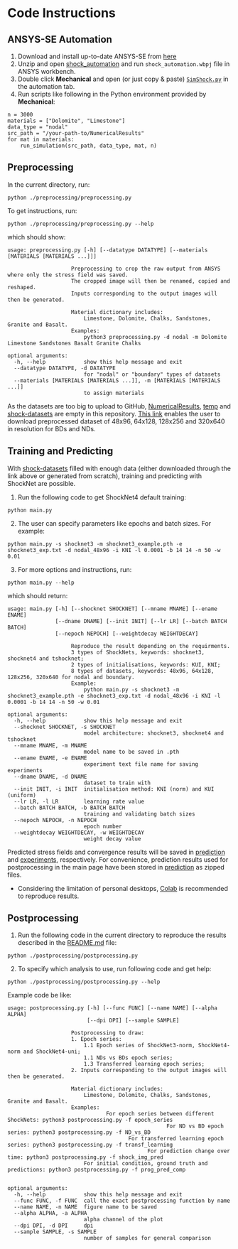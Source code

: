 # Code Instructions

## ANSYS-SE Automation
1. Download and install up-to-date ANSYS-SE from [here](https://www.ansys.com/en-gb/academic/free-student-products)
2. Unzip and open [shock_automation](../shock_automation) and run ```shock_automation.wbpj``` file in ANSYS workbench.
3. Double click **Mechanical** and open (or just copy & paste) [```SimShock.py```](./automation/SimShock.py) in the automation tab.
4. Run scripts like following in the Python environment provided by **Mechanical**:
```
n = 3000
materials = ["Dolomite", "Limestone"]
data_type = "nodal"
src_path = "/your-path-to/NumericalResults"
for mat in materials:
    run_simulation(src_path, data_type, mat, n)
```

## Preprocessing
In the current directory, run:
```
python ./preprocessing/preprocessing.py
```
To get instructions, run:
```
python ./preprocessing/preprocessing.py --help
```
which should show:
```
usage: preprocessing.py [-h] [--datatype DATATYPE] [--materials [MATERIALS [MATERIALS ...]]]

                    Preprocessing to crop the raw output from ANSYS where only the stress field was saved.
                    The cropped image will then be renamed, copied and reshaped.
                    Inputs corresponding to the output images will then be generated.

                    Material dictionary includes:
                        Limestone, Dolomite, Chalks, Sandstones, Granite and Basalt.
                    Examples:
                        python3 preprocessing.py -d nodal -m Dolomite Limestone Sandstones Basalt Granite Chalks

optional arguments:
  -h, --help            show this help message and exit
  --datatype DATATYPE, -d DATATYPE
                        for "nodal" or "boundary" types of datasets
  --materials [MATERIALS [MATERIALS ...]], -m [MATERIALS [MATERIALS ...]]
                        to assign materials
```
As the datasets are too big to upload to GitHub, [NumericalResults](../data/NumericalResults/), [temp](../data/temp/) and [shock-datasets](../data/shock-datasets/) are empty in this repository. 
[This link](https://drive.google.com/drive/folders/1K7V2jEa3il9fAyiAqmeu8gjdomgjBf1_?usp=sharing) enables the user to download preprocessed dataset of 48x96, 64x128, 128x256 and 320x640 in resolution for BDs and NDs.

## Training and Predicting
With [shock-datasets](../data/shock-datasets/) filled with enough data (either downloaded through the link above or generated from scratch), training and predicting with ShockNet are possible.

1. Run the following code to get ShockNet4 default training:
```
python main.py
```
2. The user can specify parameters like epochs and batch sizes. For example:
```
python main.py -s shocknet3 -m shocknet3_example.pth -e shocknet3_exp.txt -d nodal_48x96 -i KNI -l 0.0001 -b 14 14 -n 50 -w 0.01
```
3. For more options and instructions, run:
```
python main.py --help
```
which should return:
```
usage: main.py [-h] [--shocknet SHOCKNET] [--mname MNAME] [--ename ENAME]
               [--dname DNAME] [--init INIT] [--lr LR] [--batch BATCH BATCH]
               [--nepoch NEPOCH] [--weightdecay WEIGHTDECAY]

                    Reproduce the result depending on the requirments.
                    3 types of ShockNets, keywords: shocknet3, shocknet4 and tshocknet; 
                    2 types of initialisations, keywords: KUI, KNI; 
                    8 types of datasets, keywords: 48x96, 64x128, 128x256, 320x640 for nodal and boundary. 
                    Example: 
                        python main.py -s shocknet3 -m shocknet3_example.pth -e shocknet3_exp.txt -d nodal_48x96 -i KNI -l 0.0001 -b 14 14 -n 50 -w 0.01
                    
optional arguments:
  -h, --help            show this help message and exit
  --shocknet SHOCKNET, -s SHOCKNET
                        model architecture: shocknet3, shocknet4 and tshocknet
  --mname MNAME, -m MNAME
                        model name to be saved in .pth
  --ename ENAME, -e ENAME
                        experiment text file name for saving experiments
  --dname DNAME, -d DNAME
                        dataset to train with
  --init INIT, -i INIT  initialisation method: KNI (norm) and KUI (uniform)
  --lr LR, -l LR        learning rate value
  --batch BATCH BATCH, -b BATCH BATCH
                        training and validating batch sizes
  --nepoch NEPOCH, -n NEPOCH
                        epoch number
  --weightdecay WEIGHTDECAY, -w WEIGHTDECAY
                        weight decay value
```
Predicted stress fields and convergence results will be saved in [prediction](./prediction/) and [experiments](./experiments/), respectively. For convenience, prediction results used for postprocessing in the main page have been stored in [prediction](./prediction/) as zipped files. 

* Considering the limitation of personal desktops, [Colab](colab.research.google.com) is recommended to reproduce results.

## Postprocessing
1. Run the following code in the current directory to reproduce the results described in the [README.md](../README.md) file:
```
python ./postprocessing/postprocessing.py
```
2. To specify which analysis to use, run following code and get help:
```
python ./postprocessing/postprocessing.py --help
```
Example code be like:
```
usage: postprocessing.py [-h] [--func FUNC] [--name NAME] [--alpha ALPHA]
                         [--dpi DPI] [--sample SAMPLE]

                    Postprocessing to draw:
                    1. Epoch series: 
                        1.1 Epoch series of ShockNet3-norm, ShockNet4-norm and ShockNet4-uni; 
                        1.1 NDs vs BDs epoch series; 
                        1.3 Transferred learning epoch series; 
                    2. Inputs corresponding to the output images will then be generated.      

                    Material dictionary includes:
                        Limestone, Dolomite, Chalks, Sandstones, Granite and Basalt.
                    Examples:
                               For epoch series between different ShockNets: python3 postprocessing.py -f epoch_series
                                                  For ND vs BD epoch series: python3 postprocessing.py -f ND_vs_BD
                                      For transferred learning epoch series: python3 postprocessing.py -f transf_learning
                                            For prediction change over time: python3 postprocessing.py -f shock_img_pred
                        For initial condition, ground truth and predictions: python3 postprocessing.py -f prog_pred_comp


optional arguments:
  -h, --help            show this help message and exit
  --func FUNC, -f FUNC  call the exact postprocessing function by name
  --name NAME, -n NAME  figure name to be saved
  --alpha ALPHA, -a ALPHA
                        alpha channel of the plot
  --dpi DPI, -d DPI     dpi
  --sample SAMPLE, -s SAMPLE
                        number of samples for general comparison
```